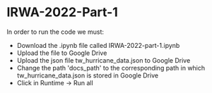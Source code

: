 # IRWA-2022-Part-1

In order to run the code we must:
- Download the .ipynb file called IRWA-2022-part-1.ipynb
- Upload the file to Google Drive
- Upload the json file tw_hurricane_data.json to Google Drive
- Change the path 'docs_path' to the corresponding path in which tw_hurricane_data.json is stored in Google Drive
- Click in Runtime -> Run all
